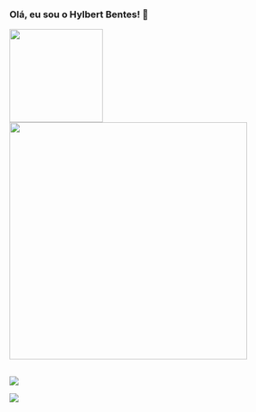 ### Olá, eu sou o Hylbert Bentes! 👋
 <div>
  <a href="https://github.com/Hylbert">
  <img align="center" height="165em"  src="https://github-readme-stats.vercel.app/api?username=Hylbert&show_icons=true&theme=github_dark&include_all_commits=true&count_private=true"/>
  <img align="center" width="420" src="https://github-readme-stats.vercel.app/api/top-langs/?username=Hylbert&layout=compact&langs_count=7&theme=github_dark"/>
</div>

  ##
  
  <div>
  <a href="https://www.linkedin.com/in/hylbert-bentes-107595143" target="_blank"><img src="https://img.shields.io/badge/-LinkedIn-%230077B5?style=for-the-badge&logo=linkedin&logoColor=white" target="_blank"></a> 
  </div>
 
 ![](https://komarev.com/ghpvc/?username=hylbert&style=for-the-badge&color=red)
